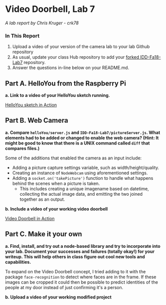 # Video Doorbell, Lab 7

*A lab report by Chris Kruger - crk78*

### In This Report

1. Upload a video of your version of the camera lab to your lab Github repository
1. As usual, update your class Hub repository to add your [forked IDD-Fa18-Lab7](/FAR-Lab/IDD-Fa18-Lab7) repository.
1. Answer the questions in-line below on your README.md.

## Part A. HelloYou from the Raspberry Pi

**a. Link to a video of your HelloYou sketch running.**

<a href="https://youtu.be/pBrssmaRfWo">HelloYou sketch in Action</a>

## Part B. Web Camera

**a. Compare `helloYou/server.js` and `IDD-Fa18-Lab7/pictureServer.js`. What elements had to be added or changed to enable the web camera? (Hint: It might be good to know that there is a UNIX command called `diff` that compares files.)**

Some of the additions that enabled the camera as an input include:
- Adding a picture capture settings variable, such as width/height/quality.
- Creating an instance of `NodeWebcam` using aforementioned settings.
- Adding a `socket.on('takePicture')` function to handle what happens behind the scenes when a picture is taken.
  - This includes creating a unique imagename based on datetime, collecting the actual image data, and emitting the two joined together as an output.

**b. Include a video of your working video doorbell**

<a href="https://youtu.be/ZENb60E6JtA">Video Doorbell in Action</a>

## Part C. Make it your own

**a. Find, install, and try out a node-based library and try to incorporate into your lab. Document your successes and failures (totally okay!) for your writeup. This will help others in class figure out cool new tools and capabilities.**

To expand on the Video Doorbell concept, I tried adding to it with the package `face-recognition` to detect where faces are in the frame. If these images can be cropped it could then be possible to predict identities of the people at my door instead of just confirming it's a person.

**b. Upload a video of your working modified project**
